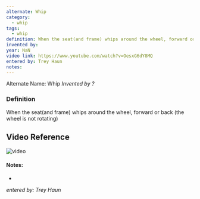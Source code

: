 ```yaml
---
alternate: Whip
category:
  - whip
tags:
  - whip
definition: When the seat(and frame) whips around the wheel, forward or back (the wheel is not rotating)
invented by: 
year: NaN
video link: https://www.youtube.com/watch?v=OesxG6dY8MQ
entered by: Trey Haun
notes: 
---
```

Alternate Name: Whip
*Invented by ?*

### Definition
When the seat(and frame) whips around the wheel, forward or back (the wheel is not rotating)

## Video Reference
![video](https://www.youtube.com/watch?v=OesxG6dY8MQ)

#### Notes:
- 
*entered by: Trey Haun*
